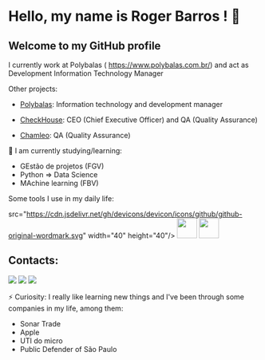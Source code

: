 # Hello, my name is Roger Barros ! 👋
## Welcome to my GitHub profile




I currently work at Polybalas ( https://www.polybalas.com.br/) and act as Development Information Technology Manager

Other projects:

* [Polybalas](https://www.polybalas.com.br/): Information technology and development manager

* [CheckHouse](https://www.checkallvistorias.com.br/): CEO (Chief Executive Officer) and QA (Quality Assurance)

* [Chamleo](https://github.com/RGBBARROS): QA (Quality Assurance)

🌱 I am currently studying/learning:
* GEstão de projetos (FGV)
* Python => Data Science
* MAchine learning (FBV)

Some tools I use in my daily life:


 src="https://cdn.jsdelivr.net/gh/devicons/devicon/icons/github/github-original-wordmark.svg" width="40" height="40"/> <img src="https://cdn.jsdelivr.net/gh/devicons/devicon/icons/python/python-original-wordmark.svg" width="40" height="40"/> <img src="https://cdn.jsdelivr.net/gh/devicons/devicon/icons/jupyter/jupyter-original-wordmark.svg" width="40" height="40"/>


## Contacts:

<div>
<a href="https://www.instagram.com/rogergbarros/" target="_blank"><img src="https://img.shields.io/badge/-Instagram-%23E4405F?style=for-the-badge&logo=instagram&logoColor=white" target="_blank"></a>
<a href = "mailto:rogerbarrosadv@gmail.com-aqui"><img src="https://img.shields.io/badge/Gmail-D14836?style=for-the-badge&logo=gmail&logoColor=white" target="_blank"></a>
<a href="https://www.linkedin.com/in/roger-barros-11801a29
" target="_blank"><img src="https://img.shields.io/badge/-LinkedIn-%230077B5?style=for-the-badge&logo=linkedin&logoColor=white" target="_blank"></a>   
</div>


⚡ Curiosity:
I really like learning new things and I've been through some companies in my life, among them:
* Sonar Trade
* Apple
* UTI do micro
* Public Defender of São Paulo
